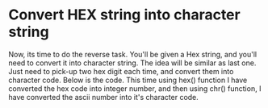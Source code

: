 # Convert HEX string into character string

Now, its time to do the reverse task. You'll be given a Hex string, and you'll need to convert it into character string. The idea will be similar as last one. Just need to pick-up two hex digit each time, and convert them into character code. Below is the code. This time using hex() function I have converted the hex code into integer number, and then using chr() function, I have converted the ascii number into it's character code.
